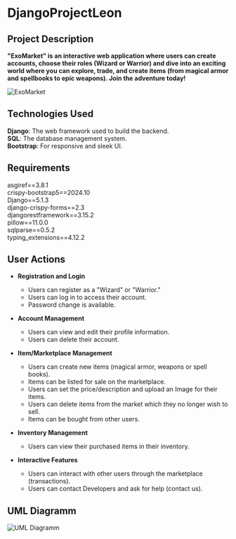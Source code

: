 # DjangoProjectLeon
## Project Description  
**"ExoMarket" is an interactive web application where users can create accounts, choose their roles (Wizard or Warrior) and dive into an exciting world where you can explore, trade, and create items (from magical armor and spellbooks to epic weapons). Join the adventure today!** 

![ExoMarket](https://github.com/dci-fbw-p-24-e03/DjangoProjetctLeon/blob/main/images-DjangoPrLeon/exomarket.jpg)  

## Technologies Used  
**Django**: The web framework used to build the backend.   
**SQL**: The database management system.   
**Bootstrap**: For responsive and sleek UI.  

## Requirements
asgiref==3.8.1  
crispy-bootstrap5==2024.10  
Django==5.1.3  
django-crispy-forms==2.3  
djangorestframework==3.15.2  
pillow==11.0.0  
sqlparse==0.5.2  
typing_extensions==4.12.2  

## User Actions  
- **Registration and Login**
  - Users can register as a "Wizard" or "Warrior."
  - Users can log in to access their account.
  - Password change is available.

- **Account Management**
  - Users can view and edit their profile information.
  - Users can delete their account.

- **Item/Marketplace Management**
  - Users can create new items (magical armor, weapons or spell books).
  - Items can be listed for sale on the marketplace.
  - Users can set the price/description and upload an Image for their items.
  - Users can delete items from the market which they no longer wish to sell.
  - Items can be bought from other users.

- **Inventory Management**
  - Users can view their purchased items in their inventory.

- **Interactive Features**
  - Users can interact with other users through the marketplace (transactions).
  - Users can contact Developers and ask for help (contact us).

## UML Diagramm 
![UML Diagramm](https://github.com/dci-fbw-p-24-e03/DjangoProjetctLeon/blob/main/diagram.png)  